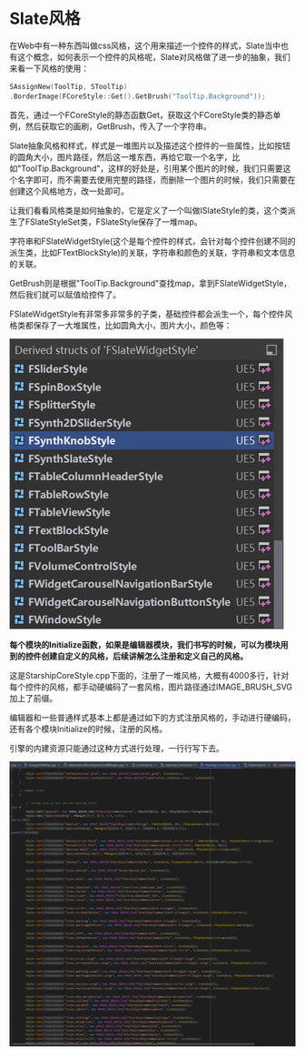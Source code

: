 # Slate风格

在Web中有一种东西叫做css风格，这个用来描述一个控件的样式，Slate当中也有这个概念，如何表示一个控件的风格呢，Slate对风格做了进一步的抽象，我们来看一下风格的使用：

```c++
SAssignNew(ToolTip, SToolTip)
.BorderImage(FCoreStyle::Get().GetBrush("ToolTip.Background"));
```



首先，通过一个FCoreStyle的静态函数Get，获取这个FCoreStyle类的静态单例，然后获取它的画刷，GetBrush，传入了一个字符串。



Slate抽象风格和样式，样式是一堆图片以及描述这个控件的一些属性，比如按钮的圆角大小，图片路径，然后这一堆东西，再给它取一个名字，比如"ToolTip.Background"，这样的好处是，引用某个图片的时候，我们只需要这个名字即可，而不需要去使用完整的路径，而删除一个图片的时候，我们只需要在创建这个风格地方，改一处即可。



让我们看看风格类是如何抽象的，它是定义了一个叫做ISlateStyle的类，这个类派生了FSlateStyleSet类，FSlateStyle保存了一堆map。

字符串和FSlateWidgetStyle(这个是每个控件的样式，会针对每个控件创建不同的派生类，比如FTextBlockStyle)的关联，字符串和颜色的关联，字符串和文本信息的关联。



GetBrush则是根据"ToolTip.Background"查找map，拿到FSlateWidgetStyle，然后我们就可以赋值给控件了。



FSlateWidgetStyle有非常多非常多的子类，基础控件都会派生一个，每个控件风格类都保存了一大堆属性，比如圆角大小，图片大小，颜色等：

![](_static/Image/Slate/Style.png)

**每个模块的Initialize函数，如果是编辑器模块，我们书写的时候，可以为模块用到的控件创建自定义的风格，后续讲解怎么注册和定义自己的风格。**



这是StarshipCoreStyle.cpp下面的，注册了一堆风格，大概有4000多行，针对每个控件的风格，都手动硬编码了一套风格，图片路径通过IMAGE_BRUSH_SVG加上了前缀。



编辑器和一些普通样式基本上都是通过如下的方式注册风格的，手动进行硬编码，还有各个模块Initialize的时候，注册的风格。



引擎的内建资源只能通过这种方式进行处理，一行行写下去。

![](_static/Image/Slate/StyleSet.png)









































